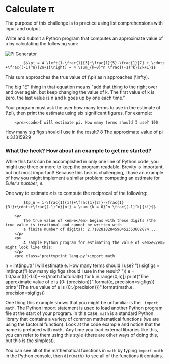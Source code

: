 # Calculate &pi;

The purpose of this challenge is to practice using list comprehensions with input and output.

Write and submit a Python program that computes an approximate value of &pi; by calculating
the following sum:

![Pi Generator](http://www.texrendr.com/cgi-bin/mathtex.cgi?\dpi{168}%5Cpi%20%3D%204%20%5Cleft(1-%5Cfrac%7B1%7D%7B3%7D%2B%5Cfrac%7B1%7D%7B5%7D-%5Cfrac%7B1%7D%7B7%7D%20%2B%20%5Ccdots%20%20%2B%5Cfrac%7B(-1)%5En%7D%7B2n%2B1%7D%5Cright)%20%3D%204%20%5Csum_%7Bk%3D0%7D%5En%20%5Cfrac%7B(-1)%5Ek%7D%7B2k%2B1%7D)

            $$\pi = 4 \left(1-\frac{1}{3}+\frac{1}{5}-\frac{1}{7} + \cdots  +\frac{(-1)^n}{2n+1}\right) = 4 \sum_{k=0}^n \frac{(-1)^k}{2k+1}$$
            
This sum approaches the true value of \(\pi\) as n approaches \(\infty\).

The big "E" thing in that equation means "add that thing to the right over and over again, but keep
changing the value of k. The first value of k is zero, the last value is n and k goes up by one each time."

Your program must ask the user how many terms to use in the estimate of \(\pi\), then print the estimate
using six significant figures. For example:


        <pre><code>I will estimate pi. How many terms should I use? 100
How many sig figs should I use in the result? 8
The approximate value of pi is 3.1315929</code></pre>
        <h3>What the heck? How about an example to get me started?</h3>
        <p>
            While this task can be accomplished in only one line of Python code, you might use three or more to keep
            the program readable. Brevity is important, but not most important! Because this task is challenging, 
            I have an example of how you might implement a similar problem: computing an estimate for <em>Euler's
            number</em>, <em>e</em>. 
        </p>
        <p>
            One way to estimate <em>e</em> is to compute the reciprocal of the following:
        </p>

            $$p_n = 1-\frac{1}{1!}+\frac{1}{2!}-\frac{1}{3!}+\cdots+\frac{(-1)^n}{n!} = \sum_{k = 0}^n \frac{(-1)^k}{k!}$$

        <p>
            The true value of <em>e</em> begins with these digits (the true value is irrational and cannot be written with
            a finite number of digits): 2.7182818284590452353602874...
        </p>
        <p>
            A sample Python program for estimating the value of <em>e</em> might look like this:
        </p>
        <pre class="prettyprint lang-py">import math
n = int(input("I will estimate e. How many terms should I use? "))
sigfigs = int(input("How many sig figs should I use in the result? "))
e = 1.0/sum([((-1.0)**k)/math.factorial(k) for k in range(0,n)])
print("The approximate value of e is {0:.{precision}}".format(e, precision=sigfigs))
print("(The true value of e is {0:.{precision}})".format(math.e, precision=sigfigs))</pre>
        <p>
            One thing this example shows that you might be unfamiliar is the <code class="prettyprint">
            import math</code>. The Python import statement is used to load another Python program file at the 
            start of your program. In this case, <code class="prettyprint">math</code> is a standard Python
            library that contains a variety of common mathematical functions (we are using the factorial function).
            Look at the code example and notice that the name is prefaced with <code class="prettyprint">math.</code>
            Any time you load external libraries like this, you can refer to them using this style (there are other
            ways of doing this, but this is the simplest). 
        </p>
        <p>
            You can see all of the mathematical functions in <code class="prettyprint">math</code> by typing
            <code class="prettyprint">import math</code> in the Python console, then <code class="prettyprint">dir(math)</code>
            to see all of the functions it contains.
        </p>
        

